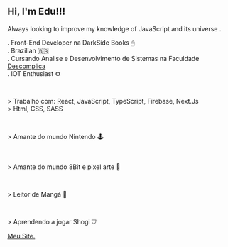 <h2>Hi, I'm Edu!!!  </h2>
<p>Always looking to improve my knowledge of JavaScript and its universe .</p>
<p>
  . Front-End Developer na DarkSide Books  🖱
  <br>
  . Brazilian 🇧🇷
  <br>
  . Cursando Analise e Desenvolvimento de Sistemas na Faculdade <a href="https://descomplica.com.br/faculdade/" target="_blank">Descomplica</a>
  <br>
  . IOT Enthusiast ⚙️
</p>
<br>
<p>
  > Trabalho com: React, JavaScript, TypeScript, Firebase, Next.Js
  <br>
  > Html, CSS, SASS
</p>
<br>
<p>
  > Amante do mundo Nintendo 🕹️
</p>
<br>
<p>
  > Amante do mundo 8Bit e pixel arte 👾
</p>
<br>
<p>
  > Leitor de Mangá 📙
</p>
<br>
<p>
  > Aprendendo a jogar Shogi ⛉
</p> 
<a href="https://eduardosilvajs.com.br/" target="_blank">Meu Site.</a>
